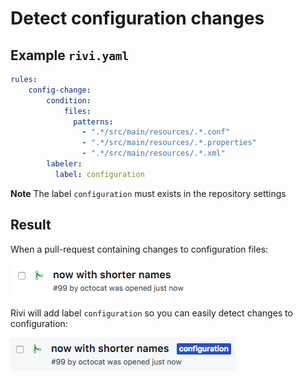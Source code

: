 # Detect configuration changes

## Example `rivi.yaml`

```yaml
rules:
    config-change:
        condition:
            files:
              patterns:
                - ".*/src/main/resources/.*.conf"
                - ".*/src/main/resources/.*.properties"
                - ".*/src/main/resources/.*.xml"
        labeler:
          label: configuration
```

**Note** The label `configuration` must exists in the repository settings  

## Result

When a pull-request containing changes to configuration files:
<p><img src="configuration.before.png"/></p>

Rivi will add label `configuration` so you can easily detect changes to configuration:
<p><img src="configuration.after.png"/></p>